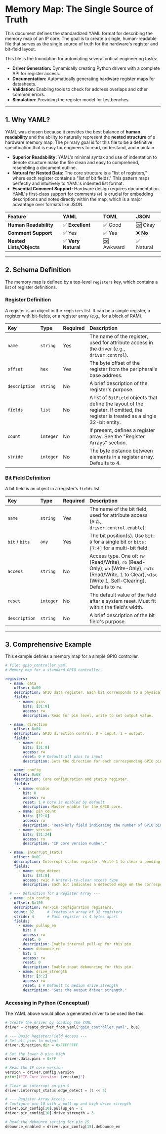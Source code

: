 # Memory Map: The Single Source of Truth

This document defines the standardized YAML format for describing the memory map of an IP core. The goal is to create a single, human-readable file that serves as the single source of truth for the hardware's register and bit-field layout.

This file is the foundation for automating several critical engineering tasks:
*   **Driver Generation:** Dynamically creating Python drivers with a complete API for register access.
*   **Documentation:** Automatically generating hardware register maps for datasheets.
*   **Validation:** Enabling tools to check for address overlaps and other common errors.
*   **Simulation:** Providing the register model for testbenches.

---

## 1. Why YAML?

YAML was chosen because it provides the best balance of **human readability** and the ability to naturally represent the **nested structure** of a hardware memory map. The primary goal is for this file to be a definitive specification that is easy for engineers to read, understand, and maintain.

*   **Superior Readability:** YAML's minimal syntax and use of indentation to denote structure make the file clean and easy to comprehend, resembling a document outline.
*   **Natural for Nested Data:** The core structure is a "list of registers," where each register contains a "list of bit fields." This pattern maps perfectly and intuitively to YAML's indented list format.
*   **Essential Comment Support:** Hardware design requires documentation. YAML's first-class support for comments (`#`) is crucial for embedding descriptions and notes directly within the map, which is a major advantage over formats like JSON.

| Feature                | YAML               | TOML      | JSON       |
| :--------------------- | :----------------- | :-------- | :--------- |
| **Human Readability**  | ✅ **Excellent**   | ✅ Good   | 🆗 Okay    |
| **Comment Support**    | ✅ Yes             | ✅ Yes    | ❌ **No**  |
| **Nested Lists/Objects** | ✅ **Very Natural**  | 🆗 Awkward  | ✅ Natural |

---

## 2. Schema Definition

The memory map is defined by a top-level `registers` key, which contains a list of register definitions.

### Register Definition

A register is an object in the `registers` list. It can be a simple register, a register with bit-fields, or a register array (e.g., for a block of RAM).

| Key           | Type     | Required | Description                                                                 |
| :------------ | :------- | :------- | :-------------------------------------------------------------------------- |
| `name`        | `string` | Yes      | The name of the register, used for attribute access in the driver (e.g., `driver.control`). |
| `offset`      | `hex`    | Yes      | The byte offset of the register from the peripheral's base address.         |
| `description` | `string` | No       | A brief description of the register's purpose.                              |
| `fields`      | `list`   | No       | A list of `BitField` objects that define the layout of the register. If omitted, the register is treated as a single 32-bit entity. |
| `count`       | `integer`| No       | If present, defines a register array. See the "Register Arrays" section.    |
| `stride`      | `integer`| No       | The byte distance between elements in a register array. Defaults to 4.      |

### Bit Field Definition

A bit field is an object in a register's `fields` list.

| Key           | Type     | Required | Description                                                                 |
| :------------ | :------- | :------- | :-------------------------------------------------------------------------- |
| `name`        | `string` | Yes      | The name of the bit field, used for attribute access (e.g., `driver.control.enable`). |
| `bit` / `bits`| `any`    | Yes      | The bit position(s). Use `bit: 0` for a single bit or `bits: [7:4]` for a multi-bit field. |
| `access`      | `string` | No       | Access type. One of: `rw` (Read/Write), `ro` (Read-Only), `wo` (Write-Only), `rw1c` (Read/Write, 1 to Clear), `w1sc` (Write 1, Self-Clearing). Defaults to `rw`. |
| `reset`       | `integer`| No       | The default value of the field after a system reset. Must fit within the field's width. |
| `description` | `string` | No       | A brief description of the bit field's purpose.                             |

---

## 3. Comprehensive Example

This example defines a memory map for a simple GPIO controller.

```yaml
# file: gpio_controller.yaml
# Memory map for a standard GPIO controller.

registers:
  - name: data
    offset: 0x00
    description: GPIO data register. Each bit corresponds to a physical pin.
    fields:
      - name: pins
        bits: [31:0]
        access: rw
        description: Read for pin level, write to set output value.

  - name: direction
    offset: 0x04
    description: GPIO direction control. 0 = input, 1 = output.
    fields:
      - name: dir
        bits: [31:0]
        access: rw
        reset: 0 # Default all pins to input
        description: Sets the direction for each corresponding GPIO pin.

  - name: config
    offset: 0x08
    description: Core configuration and status register.
    fields:
      - name: enable
        bit: 0
        access: rw
        reset: 1 # Core is enabled by default
        description: Master enable for the GPIO core.
      - name: pin_count
        bits: [12:8]
        access: ro
        description: "Read-only field indicating the number of GPIO pins implemented."
      - name: version
        bits: [31:24]
        access: ro
        description: "IP core version number."

  - name: interrupt_status
    offset: 0x0C
    description: Interrupt status register. Write 1 to clear a pending interrupt.
    fields:
      - name: edge_detect
        bits: [31:0]
        access: rw1c # Write-1-to-clear access type
        description: Each bit indicates a detected edge on the corresponding pin.

  # --- Definition for a Register Array ---
  - name: pin_config
    offset: 0x100
    description: Per-pin configuration registers.
    count: 32      # Creates an array of 32 registers
    stride: 4      # Each register is 4 bytes apart
    fields:
      - name: pullup_en
        bit: 0
        access: rw
        reset: 0
        description: Enable internal pull-up for this pin.
      - name: debounce_en
        bit: 1
        access: rw
        reset: 0
        description: Enable input debouncing for this pin.
      - name: drive_strength
        bits: [3:2]
        access: rw
        reset: 1 # Default to medium drive strength
        description: "Sets the output driver strength."
```

### Accessing in Python (Conceptual)

The YAML above would allow a generated driver to be used like this:

```python
# Create the driver by loading the YAML
driver = create_driver_from_yaml("gpio_controller.yaml", bus)

# --- Basic Register/Field Access ---
# Set all pins to output
driver.direction.dir = 0xFFFFFFFF

# Set the lower 8 pins high
driver.data.pins = 0xFF

# Read the IP core version
version = driver.config.version
print(f"IP Core Version: {version}")

# Clear an interrupt on pin 5
driver.interrupt_status.edge_detect = (1 << 5)

# --- Register Array Access ---
# Configure pin 10 with a pull-up and high drive strength
driver.pin_config[10].pullup_en = 1
driver.pin_config[10].drive_strength = 3

# Read the debounce setting for pin 15
debounce_enabled = driver.pin_config[15].debounce_en
```
